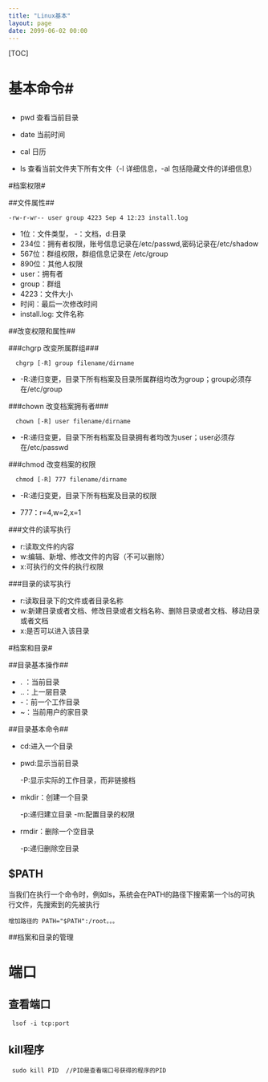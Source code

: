 ```yaml
---
title: "Linux基本"
layout: page
date: 2099-06-02 00:00
---
```

[TOC]

# 基本命令#

##

* pwd 查看当前目录

* date 当前时间

* cal 日历

* ls 查看当前文件夹下所有文件（-l 详细信息，-al 包括隐藏文件的详细信息）


#档案权限#

##文件属性##

    -rw-r-wr-- user group 4223 Sep 4 12:23 install.log

 * 1位：文件类型， -：文档，d:目录
 * 234位：拥有者权限，账号信息记录在/etc/passwd,密码记录在/etc/shadow
 * 567位：群组权限，群组信息记录在 /etc/group
 * 890位：其他人权限
 * user：拥有者
 * group：群组
 * 4223：文件大小
 * 时间：最后一次修改时间
 * install.log: 文件名称


##改变权限和属性##

###chgrp 改变所属群组###

      chgrp [-R] group filename/dirname

 * -R:递归变更，目录下所有档案及目录所属群组均改为group；group必须存在/etc/group

###chown 改变档案拥有者###

      chown [-R] user filename/dirname

* -R:递归变更，目录下所有档案及目录拥有者均改为user；user必须存在/etc/passwd

###chmod 改变档案的权限

      chmod [-R] 777 filename/dirname

* -R:递归变更，目录下所有档案及目录的权限

* 777：r=4,w=2,x=1


###文件的读写执行

* r:读取文件的内容
* w:编辑、新增、修改文件的内容（不可以删除）
* x:可执行的文件的执行权限

###目录的读写执行

* r:读取目录下的文件或者目录名称
* w:新建目录或者文档、修改目录或者文档名称、删除目录或者文档、移动目录或者文档
* x:是否可以进入该目录


#档案和目录#

##目录基本操作##

* . ：当前目录
* ..：上一层目录
* -：前一个工作目录
* ~：当前用户的家目录

##目录基本命令##

* cd:进入一个目录
* pwd:显示当前目录

    -P:显示实际的工作目录，而非链接档

* mkdir：创建一个目录

    -p:递归建立目录
    -m:配置目录的权限

* rmdir：删除一个空目录

    -p:递归删除空目录

## $PATH

当我们在执行一个命令时，例如ls，系统会在PATH的路径下搜索第一个ls的可执行文件，先搜索到的先被执行

    增加路径的 PATH="$PATH":/root。。。

##档案和目录的管理



# 端口 #

## 查看端口 ##

 	 lsof -i tcp:port

## kill程序 ##

	 sudo kill PID  //PID是查看端口号获得的程序的PID
